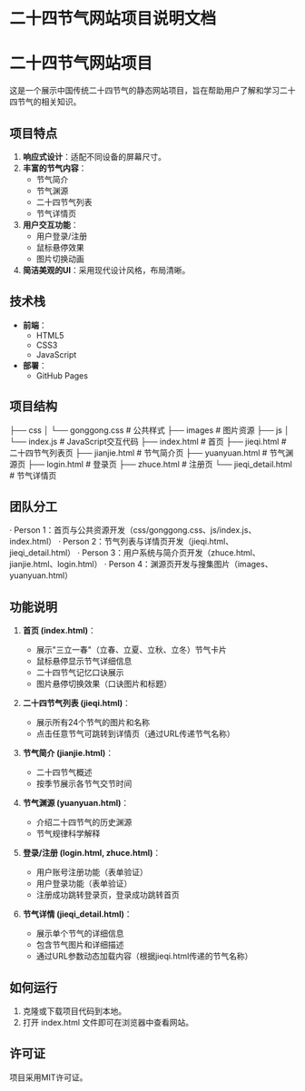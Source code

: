 # 二十四节气网站项目说明文档
# 二十四节气网站项目

这是一个展示中国传统二十四节气的静态网站项目，旨在帮助用户了解和学习二十四节气的相关知识。

## 项目特点

1. **响应式设计**：适配不同设备的屏幕尺寸。
2. **丰富的节气内容**：
   - 节气简介
   - 节气渊源
   - 二十四节气列表
   - 节气详情页
3. **用户交互功能**：
   - 用户登录/注册
   - 鼠标悬停效果
   - 图片切换动画
4. **简洁美观的UI**：采用现代设计风格，布局清晰。

## 技术栈

- **前端**：
  - HTML5
  - CSS3
  - JavaScript
- **部署**：
  - GitHub Pages


## 项目结构
├── css
│   └── gonggong.css           # 公共样式
├── images                     # 图片资源
├── js
│   └── index.js               # JavaScript交互代码
├── index.html                 # 首页
├── jieqi.html                 # 二十四节气列表页
├── jianjie.html               # 节气简介页
├── yuanyuan.html              # 节气渊源页
├── login.html                 # 登录页
├── zhuce.html                 # 注册页
└── jieqi_detail.html          # 节气详情页

## 团队分工
  · Person 1：首页与公共资源开发（css/gonggong.css、js/index.js、index.html）
  · Person 2：节气列表与详情页开发（jieqi.html、jieqi_detail.html）
  · Person 3：用户系统与简介页开发（zhuce.html、jianjie.html、login.html）
  · Person 4：渊源页开发与搜集图片（images、yuanyuan.html）

## 功能说明

1. **首页 (index.html)**：
   - 展示"三立一春"（立春、立夏、立秋、立冬）节气卡片
   - 鼠标悬停显示节气详细信息
   - 二十四节气记忆口诀展示
   - 图片悬停切换效果（口诀图片和标题）

2. **二十四节气列表 (jieqi.html)**：
   - 展示所有24个节气的图片和名称
   - 点击任意节气可跳转到详情页（通过URL传递节气名称）

3. **节气简介 (jianjie.html)**：
   - 二十四节气概述
   - 按季节展示各节气交节时间

4. **节气渊源 (yuanyuan.html)**：
   - 介绍二十四节气的历史渊源
   - 节气规律科学解释

5. **登录/注册 (login.html, zhuce.html)**：
   - 用户账号注册功能（表单验证）
   - 用户登录功能（表单验证）
   - 注册成功跳转登录页，登录成功跳转首页

6. **节气详情 (jieqi_detail.html)**：
   - 展示单个节气的详细信息
   - 包含节气图片和详细描述
   - 通过URL参数动态加载内容（根据jieqi.html传递的节气名称）

## 如何运行
1. 克隆或下载项目代码到本地。
2. 打开 index.html 文件即可在浏览器中查看网站。

## 许可证
项目采用MIT许可证。
